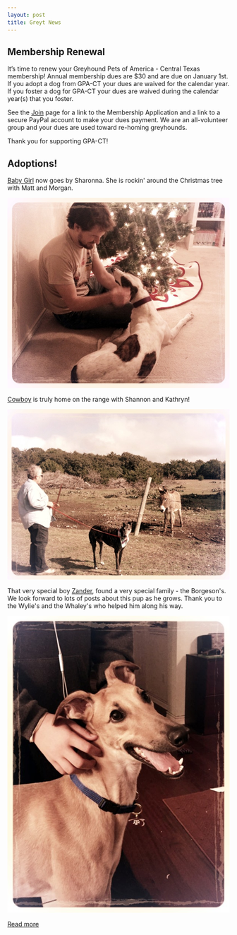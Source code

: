 ```yaml
---
layout: post
title: Greyt News
---
```


## Membership Renewal

It’s time to renew your Greyhound Pets of America - Central Texas membership! Annual membership
dues are $30 and are due on January 1st. If you adopt a dog from GPA-CT your dues are waived
for the calendar year. If you foster a dog for GPA-CT your dues are waived during the calendar
year(s) that you foster.

See the [Join](http://gpa-centex.org/join/) page for a link to the Membership Application
and a link to a secure PayPal account to make
your dues payment. We are an all-volunteer group and your dues are used toward re-homing
greyhounds.

Thank you for supporting GPA-CT!

## Adoptions!

[Baby Girl](http://gpa-centex.org/greyhounds/baby-girl/) now goes by Sharonna.
She is rockin' around the Christmas tree with Matt and Morgan.

![Sharonna](/img/baby-girl-1.jpg)

[Cowboy](http://gpa-centex.org/greyhounds/cowboy/) is truly home on the range with Shannon
and Kathryn!

![Cowboy](/img/cowboy-1.jpg)

That very special boy [Zander](http://gpa-centex.org/greyhounds/zoolander/), found a very
special family - the Borgeson's.  We look forward to
lots of posts about this pup as he grows.  Thank you to the Wylie's and the Whaley's who helped
him along his way.

![Zander](/img/zander-1.jpg)


[Read more](http://us6.campaign-archive2.com/?u=ce82f17bc088ab9ad887edb8d&id=549ff3fdcc&e=b3db65c45d)
